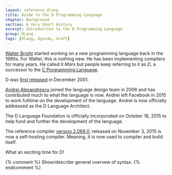```yaml
---
layout: reference_dlang
title: Guide to the D Programming Language
chapter: Background
section: A Very Short History
excerpt: Introduction to the D Programming Language
group: DLang
tags: [dlang, dguide, draft]
---
```


[Walter Bright] started working on a new programming language back in the 1990s.
For Walter, this is nothing new.
He has been implementing compilers for many years.
He called it _Mars_ but people keep referring to it as _D_, a successor to the [C Programming Language].

D was [first released](http://www.digitalmars.com/d/1.0/changelog1.html#new000) in December 2001.

[Andrei Alexandrescu] joined the language design team in 2006 and has contributed much to what the language is now.
Andrei left Facebook in 2015 to work fulltime on the development of the language.
Andrei is now officially addressed as the D Language Architect.

The D Language Foundation is officially incorporated on October 18, 2015 to help fund and further the development of the language.

The reference compiler [version 2.069.0](http://dlang.org/changelog/2.069.0.html), released on November 3, 2015 is now a self-hosting compiler.
Meaning, it is now used to compiler and build itself.

What an exciting time for D!

[Walter Bright]: http://www.walterbright.com/
[C Programming Language]: https://en.wikipedia.org/wiki/C_%28programming_language%29
[Andrei Alexandrescu]: https://en.wikipedia.org/wiki/Andrei_Alexandrescu

{% comment %}
Show/describe general overvew of syntax.
{% endcomment %}
